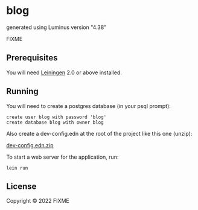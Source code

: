# blog

generated using Luminus version "4.38"

FIXME

## Prerequisites

You will need [Leiningen][1] 2.0 or above installed.

[1]: https://github.com/technomancy/leiningen

## Running

You will need to create a postgres database (in your psql prompt):
```
create user blog with password 'blog'
create database blog with owner blog
```
Also create a dev-config.edn at the root of the project like this one (unzip):

[dev-config.edn.zip](https://github.com/ccosmin/clojure-talk-brujug-2022-blog-sample/files/8812965/dev-config.edn.zip)

To start a web server for the application, run:

    lein run 

## License

Copyright © 2022 FIXME
